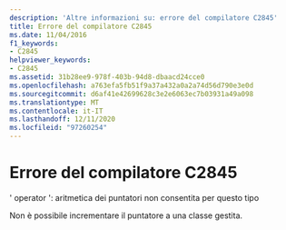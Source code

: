 ```yaml
---
description: 'Altre informazioni su: errore del compilatore C2845'
title: Errore del compilatore C2845
ms.date: 11/04/2016
f1_keywords:
- C2845
helpviewer_keywords:
- C2845
ms.assetid: 31b28ee9-978f-403b-94d8-dbaacd24cce0
ms.openlocfilehash: a763efa5fb51f9a37a432a0a2a74d56d790e3e0d
ms.sourcegitcommit: d6af41e42699628c3e2e6063ec7b03931a49a098
ms.translationtype: MT
ms.contentlocale: it-IT
ms.lasthandoff: 12/11/2020
ms.locfileid: "97260254"
---
```

# <a name="compiler-error-c2845"></a>Errore del compilatore C2845

' operator ': aritmetica dei puntatori non consentita per questo tipo

Non è possibile incrementare il puntatore a una classe gestita.
